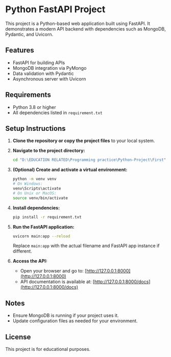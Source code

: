 # Python FastAPI Project

This project is a Python-based web application built using FastAPI. It demonstrates a modern API backend with dependencies such as MongoDB, Pydantic, and Uvicorn.

## Features

- FastAPI for building APIs
- MongoDB integration via PyMongo
- Data validation with Pydantic
- Asynchronous server with Uvicorn

## Requirements

- Python 3.8 or higher
- All dependencies listed in `requirement.txt`

## Setup Instructions

1. **Clone the repository or copy the project files** to your local system.

2. **Navigate to the project directory:**
   ```sh
   cd "D:\EDUCATION RELATED\Programming practice\Python-Project\First"
   ```

3. **(Optional) Create and activate a virtual environment:**
   ```sh
   python -m venv venv
   # On Windows:
   venv\Scripts\activate
   # On Unix or MacOS:
   source venv/bin/activate
   ```

4. **Install dependencies:**
   ```sh
   pip install -r requirement.txt
   ```

5. **Run the FastAPI application:**
   ```sh
   uvicorn main:app --reload
   ```
   Replace `main:app` with the actual filename and FastAPI app instance if different.

6. **Access the API:**
   - Open your browser and go to: [http://127.0.0.1:8000](http://127.0.0.1:8000)
   - API documentation is available at: [http://127.0.0.1:8000/docs](http://127.0.0.1:8000/docs)

## Notes

- Ensure MongoDB is running if your project uses it.
- Update configuration files as needed for your environment.

## License

This project is for educational purposes.

